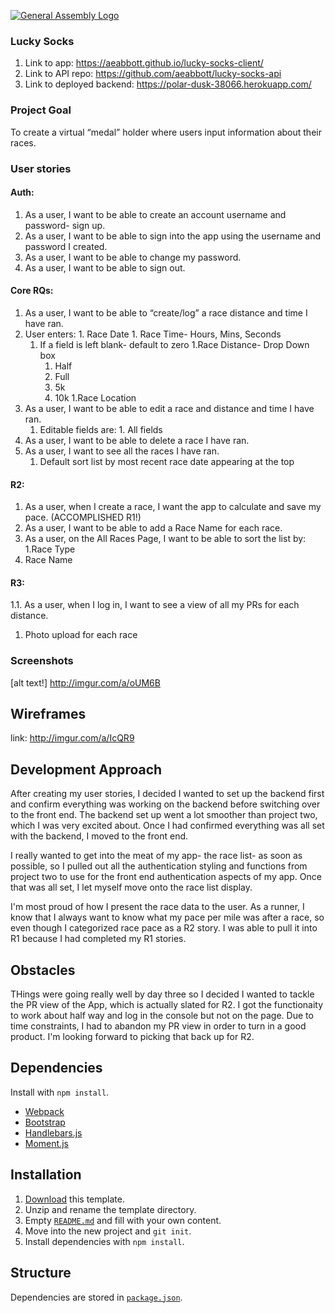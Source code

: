 [![General Assembly Logo](https://camo.githubusercontent.com/1a91b05b8f4d44b5bbfb83abac2b0996d8e26c92/687474703a2f2f692e696d6775722e636f6d2f6b6538555354712e706e67)](https://generalassemb.ly/education/web-development-immersive)

### Lucky Socks
1. Link to app: https://aeabbott.github.io/lucky-socks-client/
2. Link to API repo: https://github.com/aeabbott/lucky-socks-api
3. Link to deployed backend: https://polar-dusk-38066.herokuapp.com/

### Project Goal

To create a virtual “medal” holder where users input information about their races.

### User stories
#### Auth:
1. As a user, I want to be able to create an account username and password- sign up.
1. As a user, I want to be able to sign into the app using the username and password I created.
1. As a user, I want to be able to change my password.
1. As a user, I want to be able to sign out.
#### Core RQs:
1. As a user, I want to be able to “create/log” a race distance and time I have ran.
  1. User enters:
    1. Race Date
    1. Race Time- Hours, Mins, Seconds
      1. If a field is left blank- default to zero
  	1.Race Distance- Drop Down box
	      1. Half
	      1. Full
	      1. 5k
	      1. 10k
	  1.Race Location
1. As a user, I want to be able to edit a race and distance and time I have ran.
	1. Editable fields are:
	        1. All fields
1. As a user, I want to be able to delete a race I have ran.
1. As a user, I want to see all the races I have ran.
	1. Default sort list by most recent race date appearing at the top
#### R2:

1. As a user, when I create a race, I want the app to calculate and save my pace. (ACCOMPLISHED R1!)
1. As a user, I want to be able to add a Race Name for each race.
1. As a user, on the All Races Page, I want to be able to sort the list by:
  1.Race Type
  1. Race Name

#### R3:
1.1. As a user, when I log in, I want to see a view of all my PRs for each distance.
1. Photo upload for each race

### Screenshots

[alt text!] http://imgur.com/a/oUM6B

## Wireframes
link: http://imgur.com/a/IcQR9

## Development Approach

After creating my user stories, I decided I wanted to set up the backend first and confirm
everything was working on the backend before switching over to the front end. The backend
set up went a lot smoother than project two, which I was very excited about. Once I had confirmed
everything was all set with the backend, I moved to the front end.

I really wanted to get into the meat of my app- the race list- as soon as possible, so
I pulled out all the authentication styling and functions from project two to use for the
front end authentication aspects of my app. Once that was all set, I let myself move onto the
race list display.

I'm most proud of how I present the race data to the user. As a runner, I know that I always want to know what my pace per mile was after a race, so even though I categorized race pace as a R2 story. I was able
to pull it into R1 because I had completed my R1 stories.

## Obstacles

THings were going really well by day three so I decided I wanted to tackle the PR view of the App, which is actually slated for R2. I got the functionaity to work about half way and log in the console but not
on the page. Due to time constraints, I had to abandon my PR view in order to turn in a good product.
I'm looking forward to picking that back up for R2.

## Dependencies

Install with `npm install`.

-   [Webpack](https://webpack.github.io)
-   [Bootstrap](http://getbootstrap.com)
-   [Handlebars.js](http://handlebarsjs.com)
-   [Moment.js](https://momentjs.com/)

## Installation

1.  [Download](../../archive/master.zip) this template.
1.  Unzip and rename the template directory.
1.  Empty [`README.md`](README.md) and fill with your own content.
1.  Move into the new project and `git init`.
1.  Install dependencies with `npm install`.

## Structure

Dependencies are stored in [`package.json`](package.json).
